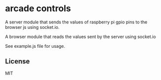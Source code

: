 # arcade controls

A server module that sends the values of raspberry pi gpio pins to the browser js using socket.io.

A browser module that reads the values sent by the server using socket.io

See example.js file for usage.

## License

MIT
